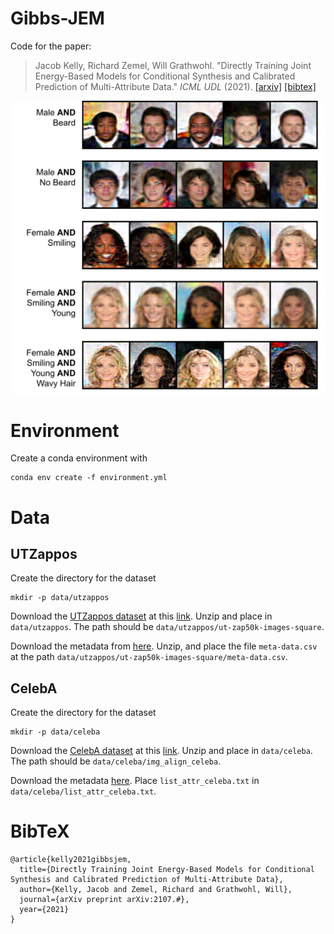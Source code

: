 # Gibbs-JEM

Code for the paper:

> Jacob Kelly, Richard Zemel, Will Grathwohl. "Directly Training Joint Energy-Based Models for Conditional Synthesis and Calibrated Prediction of Multi-Attribute Data." _ICML UDL_ (2021).
> [[arxiv]](#) [[bibtex]](#bibtex)

<p align="center">
<img align="middle" src="./assets/thumbnail.png" width="500" />
</p>

# Environment

Create a conda environment with

```
conda env create -f environment.yml
```

# Data

## UTZappos

Create the directory for the dataset

```
mkdir -p data/utzappos
```

Download the [UTZappos dataset](http://vision.cs.utexas.edu/projects/finegrained/utzap50k/) at this [link](http://vision.cs.utexas.edu/projects/finegrained/utzap50k/ut-zap50k-images-square.zip). 
Unzip and place in `data/utzappos`. The path should be `data/utzappos/ut-zap50k-images-square`.

Download the metadata from [here](http://vision.cs.utexas.edu/projects/finegrained/utzap50k/ut-zap50k-data.zip). 
Unzip, and place the file `meta-data.csv` at the path `data/utzappos/ut-zap50k-images-square/meta-data.csv`.

## CelebA

Create the directory for the dataset

```
mkdir -p data/celeba
```

Download the [CelebA dataset](https://mmlab.ie.cuhk.edu.hk/projects/CelebA.html) at this [link](https://drive.google.com/file/d/0B7EVK8r0v71pZjFTYXZWM3FlRnM/view?usp=sharing&resourcekey=0-dYn9z10tMJOBAkviAcfdyQ). Unzip and place in `data/celeba`. The path should be `data/celeba/img_align_celeba`.

Download the metadata [here](https://drive.google.com/file/d/0B7EVK8r0v71pblRyaVFSWGxPY0U/view?usp=sharing&resourcekey=0-YW2qIuRcWHy_1C2VaRGL3Q). 
Place `list_attr_celeba.txt` in `data/celeba/list_attr_celeba.txt`.

# BibTeX

```
@article{kelly2021gibbsjem,
  title={Directly Training Joint Energy-Based Models for Conditional Synthesis and Calibrated Prediction of Multi-Attribute Data},
  author={Kelly, Jacob and Zemel, Richard and Grathwohl, Will},
  journal={arXiv preprint arXiv:2107.#},
  year={2021}
}
```
